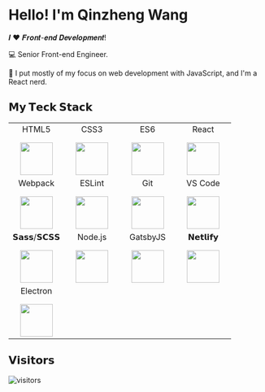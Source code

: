 # Hello! I'm Qinzheng Wang

𝑰 ❤️ 𝑭𝒓𝒐𝒏𝒕-𝒆𝒏𝒅 𝑫𝒆𝒗𝒆𝒍𝒐𝒑𝒎𝒆𝒏𝒕!

:computer: Senior Front-end Engineer.

:vulcan_salute: I put mostly of my focus on web development with JavaScript, and I'm a React nerd.

## 𝗠𝘆 𝗧𝗲𝗰𝗸 𝗦𝘁𝗮𝗰𝗸

<table>
  <tbody>
    <tr valign="top">
      <td width="25%" align="center">
        <div style="margin-bottom:16px">HTML5</div>
        <img height="64px" src="https://cdn.svgporn.com/logos/html-5.svg">
      </td>
      <td width="25%" align="center">
        <div style="margin-bottom:16px">CSS3</div>
        <img height="64px" src="https://cdn.svgporn.com/logos/css-3.svg">
      </td>
      <td width="25%" align="center">
        <div style="margin-bottom:16px">ES6</div>
        <img height="64px" src="https://cdn.svgporn.com/logos/es6.svg">
      </td>
      <td width="25%" align="center">
        <div style="margin-bottom:16px">React</div>
        <img height="64px" src="https://cdn.svgporn.com/logos/react.svg">
      </td>
    </tr>
    <tr valign="top">
      <td width="25%" align="center">
        <div style="margin-bottom:16px">Webpack</div>
        <img height="64px" src="https://cdn.svgporn.com/logos/webpack.svg">
      </td>
      <td width="25%" align="center">
        <div style="margin-bottom:16px">ESLint</div>
        <img height="64px" src="https://cdn.svgporn.com/logos/eslint.svg">
      </td>
      <td width="25%" align="center">
        <div style="margin-bottom:16px">Git</div>
        <img height="64px" src="https://cdn.svgporn.com/logos/git-icon.svg">
      </td>
      <td width="25%" align="center">
        <div style="margin-bottom:16px">VS Code</div>
        <img height="64px" src="https://cdn.svgporn.com/logos/visual-studio-code.svg">
      </td>
    </tr>
    <tr valign="top">
      <td width="25%" align="center">
        <div style="margin-bottom:16px">𝗦𝗮𝘀𝘀/𝗦𝗖𝗦𝗦</div>
        <img height="64px" src="https://cdn.svgporn.com/logos/sass.svg">
      </td>
      <td width="25%" align="center">
        <div style="margin-bottom:16px">Node.js</div>
        <img height="64px" src="https://cdn.svgporn.com/logos/nodejs-icon.svg">
      </td>
      <td width="25%" align="center">
        <div style="margin-bottom:16px">GatsbyJS</div>
        <img height="64px" src="https://cdn.svgporn.com/logos/gatsby.svg">
      </td>
      <td width="25%" align="center">
        <div style="margin-bottom:16px">𝗡𝗲𝘁𝗹𝗶𝗳𝘆</div>
        <img height="64px" src="https://cdn.svgporn.com/logos/netlify.svg">
      </td>
    </tr>
    <tr valign="top">
      <td width="25%" align="center">
        <div style="margin-bottom:16px">Electron</div>
        <img height="64px" src="https://cdn.svgporn.com/logos/electron.svg">
      </td>
    </tr>
  </tbody>
</table>

## 𝗩𝗶𝘀𝗶𝘁𝗼𝗿𝘀

![visitors](https://visitor-badge.glitch.me/badge?page_id=taurusdigitaldesign.taurusdigitaldesign)
